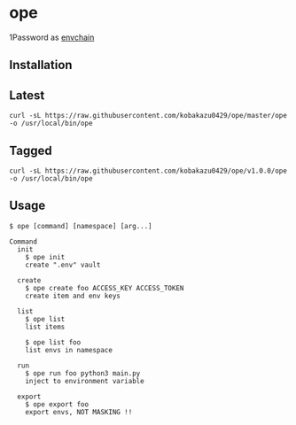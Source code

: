 # ope

1Password as [envchain](https://github.com/sorah/envchain)

## Installation

## Latest

```shell
curl -sL https://raw.githubusercontent.com/kobakazu0429/ope/master/ope -o /usr/local/bin/ope
```

## Tagged

```shell
curl -sL https://raw.githubusercontent.com/kobakazu0429/ope/v1.0.0/ope -o /usr/local/bin/ope
```

## Usage

```
$ ope [command] [namespace] [arg...]

Command
  init
    $ ope init
    create ".env" vault

  create
    $ ope create foo ACCESS_KEY ACCESS_TOKEN
    create item and env keys

  list
    $ ope list
    list items

    $ ope list foo
    list envs in namespace

  run
    $ ope run foo python3 main.py
    inject to environment variable

  export
    $ ope export foo
    export envs, NOT MASKING !!
```
